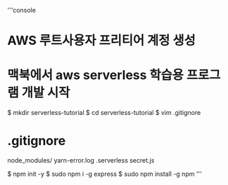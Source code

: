 '''console
# AWS 루트사용자 프리티어 계정 생성 
  # 맥북에서 aws serverless 학습용 프로그램 개발 시작

  $ mkdir serverless-tutorial
  $ cd serverless-tutorial
  $ vim .gitignore
  # .gitignore 
  node_modules/
  yarn-error.log
  .serverless
  secret.js

  $ npm init -y 
  $ sudo npm i -g express
  $ sudo npm install -g npm 
'''
